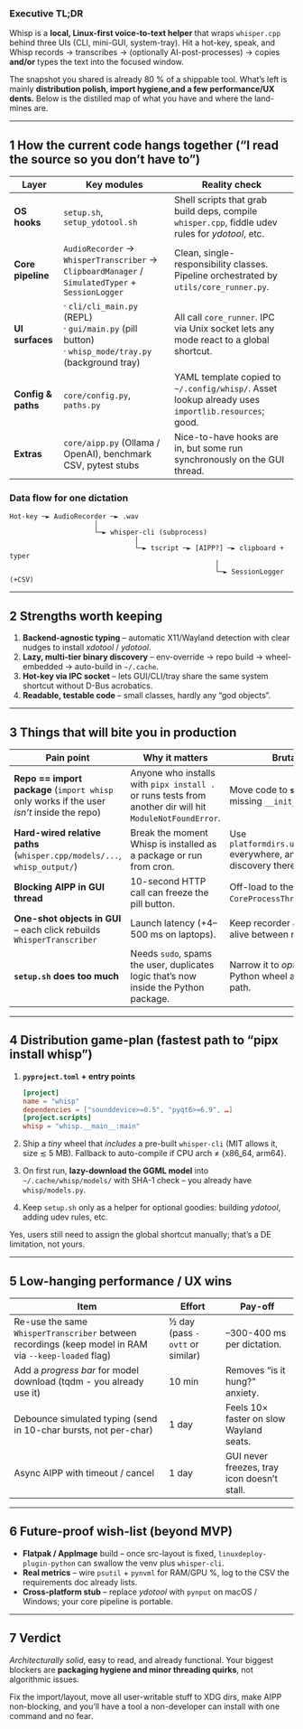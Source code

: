 ### Executive TL;DR

Whisp is a **local, Linux-first voice-to-text helper** that wraps `whisper.cpp` behind three UIs (CLI, mini-GUI, system-tray).
Hit a hot-key, speak, and Whisp records → transcribes → (optionally AI-post-processes) → copies **and/or** types the text into the focused window.

The snapshot you shared is already 80 % of a shippable tool.
What’s left is mainly **distribution polish, import hygiene,and a few performance/UX dents.** Below is the distilled map of what you have and where the land-mines are.

---

## 1  How the current code hangs together (“I read the source so you don’t have to”)

| Layer              | Key modules                                                                                                | Reality check                                                                                       |
| ------------------ | ---------------------------------------------------------------------------------------------------------- | --------------------------------------------------------------------------------------------------- |
| **OS hooks**       | `setup.sh`, `setup_ydotool.sh`                                                                             | Shell scripts that grab build deps, compile `whisper.cpp`, fiddle udev rules for *ydotool*, etc.    |
| **Core pipeline**  | `AudioRecorder` → `WhisperTranscriber` → `ClipboardManager` / `SimulatedTyper` + `SessionLogger`           | Clean, single-responsibility classes. Pipeline orchestrated by `utils/core_runner.py`.              |
| **UI surfaces**    | · `cli/cli_main.py` (REPL)  <br>· `gui/main.py` (pill button) <br>· `whisp_mode/tray.py` (background tray) | All call `core_runner`. IPC via Unix socket lets any mode react to a global shortcut.               |
| **Config & paths** | `core/config.py`, `paths.py`                                                                               | YAML template copied to `~/.config/whisp/`.  Asset lookup already uses `importlib.resources`; good. |
| **Extras**         | `core/aipp.py` (Ollama / OpenAI), benchmark CSV, pytest stubs                                              | Nice-to-have hooks are in, but some run synchronously on the GUI thread.                            |

### Data flow for one dictation

```
Hot-key ─► AudioRecorder ─► .wav
                     │
                     └─► whisper-cli (subprocess)
                               │
                               └─► tscript ─► [AIPP?] ─► clipboard + typer
                                                   │
                                                   └─► SessionLogger (+CSV)
```

---

## 2  Strengths worth keeping

1. **Backend-agnostic typing** – automatic X11/Wayland detection with clear nudges to install *xdotool* / *ydotool*.
2. **Lazy, multi-tier binary discovery** – env-override → repo build → wheel-embedded → auto-build in `~/.cache`.
3. **Hot-key via IPC socket** – lets GUI/CLI/tray share the same system shortcut without D-Bus acrobatics.
4. **Readable, testable code** – small classes, hardly any “god objects”.

---

## 3  Things that will bite you in production

| Pain point                                                                                 | Why it matters                                                                                           | Brutally honest fix                                                                                          |
| ------------------------------------------------------------------------------------------ | -------------------------------------------------------------------------------------------------------- | ------------------------------------------------------------------------------------------------------------ |
| **Repo == import package** (`import whisp` only works if the user *isn’t* inside the repo) | Anyone who installs with `pipx install .` or runs tests from another dir will hit `ModuleNotFoundError`. | Move code to **`src/whisp/`** and add the missing `__init__.py` files (§ PEP 420).                           |
| **Hard-wired relative paths** (`whisper.cpp/models/...`, `whisp_output/`)                  | Break the moment Whisp is installed as a package or run from cron.                                       | Use `platformdirs.user_cache_dir("whisp")` everywhere, and move model discovery there (you already started). |
| **Blocking AIPP in GUI thread**                                                            | 10-second HTTP call can freeze the pill button.                                                          | Off-load to the existing `CoreProcessThread` or an async task.                                               |
| **One-shot objects in GUI** – each click rebuilds `WhisperTranscriber`                     | Launch latency (+4–500 ms on laptops).                                                                   | Keep recorder & transcriber instances alive between recordings.                                              |
| **`setup.sh` does too much**                                                               | Needs `sudo`, spams the user, duplicates logic that’s now inside the Python package.                     | Narrow it to *optional* extras; treat the Python wheel as the primary install path.                          |

---

## 4  Distribution game-plan (fastest path to “pipx install whisp”)

1. **`pyproject.toml` + entry points**

   ```toml
   [project]
   name = "whisp"
   dependencies = ["sounddevice>=0.5", "pyqt6>=6.9", …]
   [project.scripts]
   whisp = "whisp.__main__:main"
   ```
2. Ship a *tiny* wheel that *includes* a pre-built `whisper-cli` (MIT allows it, size ≲ 5 MB).
   Fallback to auto-compile if CPU arch ≠ {x86\_64, arm64}.
3. On first run, **lazy-download the GGML model** into `~/.cache/whisp/models/` with SHA-1 check – you already have `whisp/models.py`.
4. Keep `setup.sh` only as a helper for optional goodies: building *ydotool*, adding udev rules, etc.

Yes, users still need to assign the global shortcut manually; that’s a DE limitation, not yours.

---

## 5  Low-hanging performance / UX wins

| Item                                                                                                 | Effort                          | Pay-off                                     |
| ---------------------------------------------------------------------------------------------------- | ------------------------------- | ------------------------------------------- |
| Re-use the same `WhisperTranscriber` between recordings (keep model in RAM via `--keep-loaded` flag) | ½ day (pass `-ovtt` or similar) | –300-400 ms per dictation.                  |
| Add a *progress bar* for model download (tqdm - you already use it)                                  | 10 min                          | Removes “is it hung?” anxiety.              |
| Debounce simulated typing (send in 10-char bursts, not per-char)                                     | 1 day                           | Feels 10× faster on slow Wayland seats.     |
| Async AIPP with timeout / cancel                                                                     | 1 day                           | GUI never freezes, tray icon doesn’t stall. |

---

## 6  Future-proof wish-list (beyond MVP)

* **Flatpak / AppImage** build – once src-layout is fixed, `linuxdeploy-plugin-python` can swallow the venv plus `whisper-cli`.
* **Real metrics** – wire `psutil` + `pynvml` for RAM/GPU %, log to the CSV the requirements doc already lists.
* **Cross-platform stub** – replace *ydotool* with `pynput` on macOS / Windows; your core pipeline is portable.

---

## 7  Verdict

*Architecturally solid*, easy to read, and already functional.
Your biggest blockers are **packaging hygiene and minor threading quirks**, not algorithmic issues.

Fix the import/layout, move all user-writable stuff to XDG dirs, make AIPP non-blocking, and you’ll have a tool a non-developer can install with one command and no fear.


